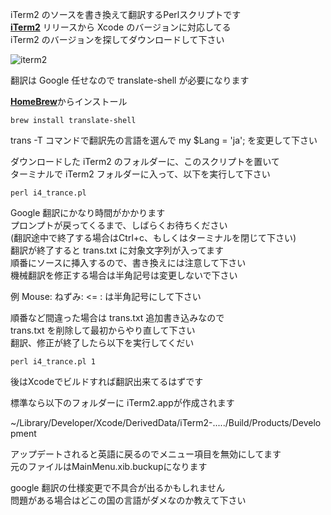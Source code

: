  iTerm2 のソースを書き換えて翻訳するPerlスクリプトです  
 [**iTerm2**](https://github.com/gnachman/iTerm2/tags) リリースから Xcode のバージョンに対応してる  
 iTerm2 のバージョンを探してダウンロードして下さい

![iterm2](https://github.com/konnano/iTrem2_JA_Script/assets/73874687/1d36ddc5-edd4-4349-b778-c1e7bf912e75)
 
 翻訳は Google 任せなので translate-shell が必要になります

[**HomeBrew**](https://brew.sh)からインストール
 
 ```brew install translate-shell```
 
 trans -T コマンドで翻訳先の言語を選んで my $Lang = 'ja'; を変更して下さい
 
 ダウンロードした iTerm2 のフォルダーに、このスクリプトを置いて<br/>
 ターミナルで iTerm2 フォルダーに入って、以下を実行して下さい

 ```perl i4_trance.pl```
 
 Google 翻訳にかなり時間がかかります<br/>
 プロンプトが戻ってくるまで、しばらくお待ちください<br/>
 (翻訳途中で終了する場合はCtrl+c、もしくはターミナルを閉じて下さい)  
 翻訳が終了すると trans.txt に対象文字列が入ってます<br/>
 順番にソースに挿入するので、書き換えには注意して下さい<br/>
 機械翻訳を修正する場合は半角記号は変更しないで下さい
 
 例 Mouse: ねずみ: <= : は半角記号にして下さい
  
 順番など間違った場合は trans.txt 追加書き込みなので<br/>
 trans.txt を削除して最初からやり直して下さい<br/>
 翻訳、修正が終了したら以下を実行してくだい

 ```perl i4_trance.pl 1```
 
 後はXcodeでビルドすれば翻訳出来てるはずです

 標準なら以下のフォルダーに iTerm2.appが作成されます

~/Library/Developer/Xcode/DerivedData/iTerm2-...../Build/Products/Development

アップデートされると英語に戻るのでメニュー項目を無効にしてます  
元のファイルはMainMenu.xib.buckupになります

google 翻訳の仕様変更で不具合が出るかもしれません  
問題がある場合はどこの国の言語がダメなのか教えて下さい
